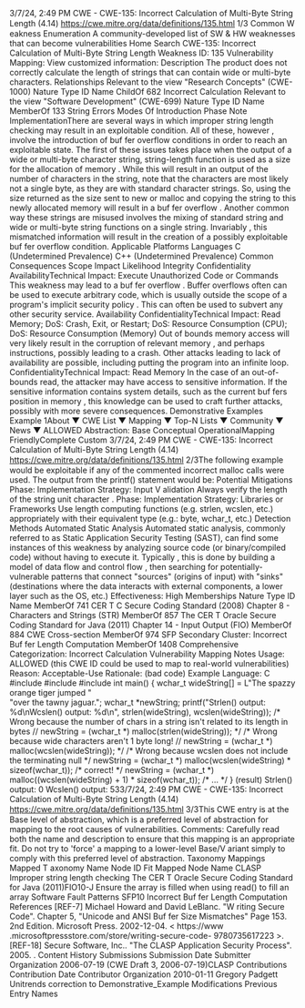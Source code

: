3/7/24, 2:49 PM CWE - CWE-135: Incorrect Calculation of Multi-Byte String Length (4.14)
https://cwe.mitre.org/data/deﬁnitions/135.html 1/3
Common W eakness Enumeration
A community-developed list of SW & HW weaknesses that can become
vulnerabilities
Home Search
CWE-135: Incorrect Calculation of Multi-Byte String Length
Weakness ID: 135
Vulnerability Mapping: 
View customized information:
 Description
The product does not correctly calculate the length of strings that can contain wide or multi-byte characters.
 Relationships
 Relevant to the view "Research Concepts" (CWE-1000)
Nature Type ID Name
ChildOf 682 Incorrect Calculation
 Relevant to the view "Software Development" (CWE-699)
Nature Type ID Name
MemberOf 133 String Errors
 Modes Of Introduction
Phase Note
ImplementationThere are several ways in which improper string length checking may result in an exploitable condition. All of
these, however , involve the introduction of buf fer overflow conditions in order to reach an exploitable state.
The first of these issues takes place when the output of a wide or multi-byte character string, string-length
function is used as a size for the allocation of memory . While this will result in an output of the number of
characters in the string, note that the characters are most likely not a single byte, as they are with standard
character strings. So, using the size returned as the size sent to new or malloc and copying the string to this
newly allocated memory will result in a buf fer overflow .
Another common way these strings are misused involves the mixing of standard string and wide or multi-byte
string functions on a single string. Invariably , this mismatched information will result in the creation of a possibly
exploitable buf fer overflow condition.
 Applicable Platforms
Languages
C (Undetermined Prevalence)
C++ (Undetermined Prevalence)
 Common Consequences
Scope Impact Likelihood
Integrity
Confidentiality
AvailabilityTechnical Impact: Execute Unauthorized Code or Commands
This weakness may lead to a buf fer overflow . Buffer overflows often can be used to execute arbitrary
code, which is usually outside the scope of a program's implicit security policy . This can often be
used to subvert any other security service.
Availability
ConfidentialityTechnical Impact: Read Memory; DoS: Crash, Exit, or Restart; DoS: Resource Consumption (CPU); DoS: Resource
Consumption (Memory)
Out of bounds memory access will very likely result in the corruption of relevant memory , and
perhaps instructions, possibly leading to a crash. Other attacks leading to lack of availability are
possible, including putting the program into an infinite loop.
ConfidentialityTechnical Impact: Read Memory
In the case of an out-of-bounds read, the attacker may have access to sensitive information. If the
sensitive information contains system details, such as the current buf fers position in memory , this
knowledge can be used to craft further attacks, possibly with more severe consequences.
 Demonstrative Examples
Example 1About ▼ CWE List ▼ Mapping ▼ Top-N Lists ▼ Community ▼ News ▼
ALLOWED
Abstraction: Base
Conceptual OperationalMapping
FriendlyComplete Custom
3/7/24, 2:49 PM CWE - CWE-135: Incorrect Calculation of Multi-Byte String Length (4.14)
https://cwe.mitre.org/data/deﬁnitions/135.html 2/3The following example would be exploitable if any of the commented incorrect malloc calls were used.
The output from the printf() statement would be:
 Potential Mitigations
Phase: Implementation
Strategy: Input V alidation
Always verify the length of the string unit character .
Phase: Implementation
Strategy: Libraries or Frameworks
Use length computing functions (e.g. strlen, wcslen, etc.) appropriately with their equivalent type (e.g.: byte, wchar\_t, etc.)
 Detection Methods
Automated Static Analysis
Automated static analysis, commonly referred to as Static Application Security Testing (SAST), can find some instances of this
weakness by analyzing source code (or binary/compiled code) without having to execute it. Typically , this is done by building a
model of data flow and control flow , then searching for potentially-vulnerable patterns that connect "sources" (origins of input)
with "sinks" (destinations where the data interacts with external components, a lower layer such as the OS, etc.)
Effectiveness: High
 Memberships
Nature Type ID Name
MemberOf 741 CER T C Secure Coding Standard (2008) Chapter 8 - Characters and Strings (STR)
MemberOf 857 The CER T Oracle Secure Coding Standard for Java (2011) Chapter 14 - Input Output (FIO)
MemberOf 884 CWE Cross-section
MemberOf 974 SFP Secondary Cluster: Incorrect Buf fer Length Computation
MemberOf 1408 Comprehensive Categorization: Incorrect Calculation
 Vulnerability Mapping Notes
Usage: ALLOWED (this CWE ID could be used to map to real-world vulnerabilities)
Reason: Acceptable-Use
Rationale:
(bad code) Example Language: C 
#include 
#include 
#include 
int main() {
wchar\_t wideString[] = L"The spazzy orange tiger jumped " \
"over the tawny jaguar.";
wchar\_t \*newString;
printf("Strlen() output: %d\nWcslen() output: %d\n",
strlen(wideString), wcslen(wideString));
/\* Wrong because the number of chars in a string isn't related to its length in bytes //
newString = (wchar\_t \*) malloc(strlen(wideString));
\*/
/\* Wrong because wide characters aren't 1 byte long! //
newString = (wchar\_t \*) malloc(wcslen(wideString));
\*/
/\* Wrong because wcslen does not include the terminating null \*/
newString = (wchar\_t \*) malloc(wcslen(wideString) \* sizeof(wchar\_t));
/\* correct! \*/
newString = (wchar\_t \*) malloc((wcslen(wideString) + 1) \* sizeof(wchar\_t));
/\* ... \*/
}
(result) 
Strlen() output: 0
Wcslen() output: 533/7/24, 2:49 PM CWE - CWE-135: Incorrect Calculation of Multi-Byte String Length (4.14)
https://cwe.mitre.org/data/deﬁnitions/135.html 3/3This CWE entry is at the Base level of abstraction, which is a preferred level of abstraction for mapping to the root causes of
vulnerabilities.
Comments:
Carefully read both the name and description to ensure that this mapping is an appropriate fit. Do not try to 'force' a mapping to a
lower-level Base/V ariant simply to comply with this preferred level of abstraction.
 Taxonomy Mappings
Mapped T axonomy Name Node ID Fit Mapped Node Name
CLASP Improper string length checking
The CER T Oracle Secure
Coding Standard for Java
(2011)FIO10-J Ensure the array is filled when using read() to fill an array
Software Fault Patterns SFP10 Incorrect Buf fer Length Computation
 References
[REF-7] Michael Howard and David LeBlanc. "W riting Secure Code". Chapter 5, "Unicode and ANSI Buf fer Size Mismatches"
Page 153. 2nd Edition. Microsoft Press. 2002-12-04. < https://www .microsoftpressstore.com/store/writing-secure-code-
9780735617223 >.
[REF-18] Secure Software, Inc.. "The CLASP Application Security Process". 2005.
.
 Content History
 Submissions
Submission Date Submitter Organization
2006-07-19
(CWE Draft 3, 2006-07-19)CLASP
 Contributions
Contribution Date Contributor Organization
2010-01-11 Gregory Padgett Unitrends
correction to Demonstrative\_Example
 Modifications
 Previous Entry Names